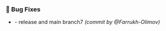 ### :bug: Bug Fixes
- [](https://github.com/Farrukh-Olimov/Project-Python/commit/3fbc1b5a40450a088743656ef21ad68f75cc8153) - release and main branch7 *(commit by @Farrukh-Olimov)*

